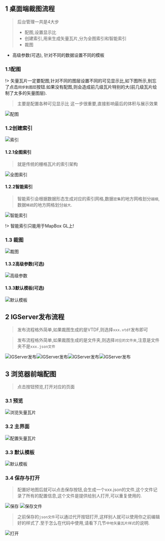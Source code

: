 ## 1 桌面端裁图流程
> 后台管理一共是4大步
> + 配图,设置显示比
> + 创建索引,用来生成矢量瓦片,分为全图索引和智能索引
> + 裁图
   - 高级参数(可选), 针对不同的数据设置不同的模板


### 1.1配图

!> 矢量瓦片一定要配图,针对不同的图层设置不同的可见显示比,如下图所示,别忘了点击`同步到图层`按钮.如果没有配图,则会造成前几级瓦片特别的大(前几级瓦片绘制了太多的矢量图层).

> 主要是配置各种可见显示比  这一步很重要,直接影响最后的体积与展示效果

![配图](../img/process/peitu.png)

### 1.2创建索引

![索引](../img/process/suoyin.png)

#### 1.2.1全图索引
> 就是传统的栅格瓦片的索引架构

![全图索引](../img/process/suoyin-all.png)

#### 1.2.2智能索引

> 智能索引会根据数据形态生成对应的索引网格,数据`密集`的地方网格划分`越细`,数据`稀疏`的地方网格划分`越大`.

![智能索引](../img/process/suoyin-index.png)

!> 智能索引只能用于MapBox GL上!

### 1.3 裁图
![裁图](../img/process/maketile.png)

#### 1.3.2高级参数(可选)
![高级参数](../img/process/maketile-adv.png)

#### 1.3.3默认模板(可选)
![默认模板](../img/process/maketile-demo.png)


## 2 IGServer发布流程
> 发布流程格外简单,如果裁图生成的是VTDF,则选择`xxx.vtdf`发布即可

> 发布流程格外简单,如果裁图生成的是文件夹,则选择`对应的文件夹`,注意是文件夹不是`xxx.json文件`

![IGServer发布](../img/process/igserver1.png)![IGServer发布](../img/process/igserver2.png)![IGServer发布](../img/process/igserver3.png)![IGServer发布](../img/process/igserver4.png)


## 3 浏览器前端配图
> 点击按钮预览,打开对应的页面

### 3.1 预览
![浏览矢量瓦片](../img/process/web-explorer.png)

### 3.2 主界面
![配置矢量瓦片](../img/process/web-edit.png)

### 3.3 默认模板
![默认模板](../img/process/web-demos.png)

### 3.4 保存与打开
> 配置好地图后就可以点击保存按钮,会生成一个xxx.json的文件,这个文件记录了所有的配置信息,这个文件是提供给别人打开,可以重复使用的.

![保存](../img/process/web-save.png)
![保存文件](../img/process/web-save-file.png)

> 之前保存的`json文件`可以通过代开按钮打开,这样别人就可以使用你之前编辑好的样式了.至于怎么在代码中使用,请看下几节`中地矢量瓦片样式`的说明.

![打开](../img/process/web-open.png)
